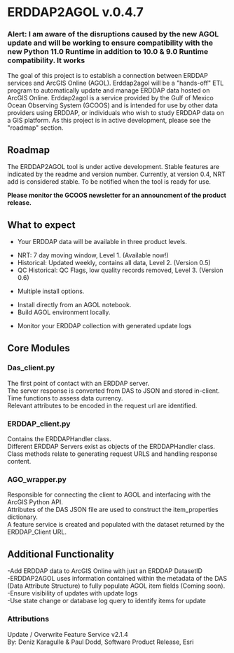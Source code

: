 # ERDDAP2AGOL v.0.4.7 

### Alert: I am aware of the disruptions caused by the new AGOL update and will be working to ensure compatibility with the new Python 11.0 Runtime in addition to 10.0 & 9.0 Runtime compatibility. It works    

The goal of this project is to establish a connection between ERDDAP services and ArcGIS Online (AGOL). Erddap2agol will be a "hands-off" ETL program to automatically update and manage ERDDAP data hosted on ArcGIS Online. 
Erddap2agol is a service provided by the Gulf of Mexico Ocean Observing System (GCOOS) and is intended for use by other data providers using ERDDAP, or individuals who wish to study ERDDAP data on a GIS platform. As this project is in active development, please
see the "roadmap" section.

## Roadmap
The ERDDAP2AGOL tool is under active development. Stable features are indicated by the readme and version number. Currently, at version 0.4, NRT add is considered stable. To be notified when the tool is ready for use. <br />

**Please monitor the GCOOS newsletter for an announcment of the product release.** <br />


## What to expect
* Your ERDDAP data will be available in three product levels.         
- NRT: 7 day moving window, Level 1. (Available now!)
- Historical: Updated weekly, contains all data, Level 2. (Version 0.5) 
- QC Historical: QC Flags, low quality records removed, Level 3. (Version 0.6) <br />

* Multiple install options.
- Install directly from an AGOL notebook.
- Build AGOL environment locally. <br /> 

* Monitor your ERDDAP collection with generated update logs

## Core Modules
### Das_client.py
The first point of contact with an ERDDAP server. <br />
The server response is converted from DAS to JSON and stored in-client. <br />
Time functions to assess data currency.  <br />
Relevant attributes to be encoded in the request url are identified. <br />

### ERDDAP_client.py
Contains the ERDDAPHandler class.<br />
Different ERDDAP Servers exist as objects of the ERDDAPHandler class. <br />
Class methods relate to generating request URLS and handling response content.<br />

### AGO_wrapper.py
Responsible for connecting the client to AGOL and interfacing with the ArcGIS Python API. <br />
Attributes of the DAS JSON file are used to construct the item_properties dictionary. <br />
A feature service is created and populated with the dataset returned by the ERDDAP_Client URL. <br />

## Additional Functionality

-Add ERDDAP data to ArcGIS Online with just an ERDDAP DatasetID  <br />
-ERDDAP2AGOL uses information contained within the metadata of the DAS (Data Attribute Structure) to fully populate AGOL item fields (Coming soon). <br />
-Ensure visibility of updates with update logs <br />
-Use state change or database log query to identify items for update<br />  

### Attributions
Update / Overwrite Feature Service v2.1.4 <br />
By: Deniz Karagulle & Paul Dodd, Software Product Release, Esri 


